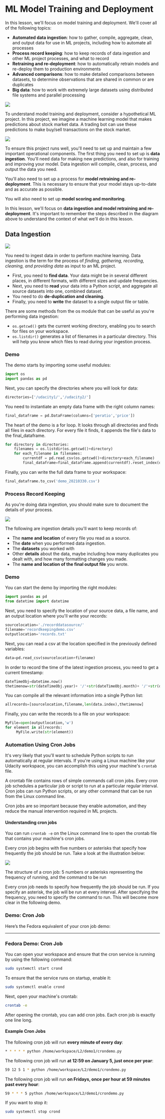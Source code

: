# ML Model Training and Deployment

In this lesson, we'll focus on model training and deployment. We'll cover all of the following topics:

- **Automated data ingestion**: how to gather, compile, aggregate, clean, and output data for use in ML projects, including how to automate all processes
- **Process record keeping**: how to keep records of data ingestion and other ML project processes, and what to record
- **Retraining and re-deployment**: how to automatically retrain models and re-deploy them to production environments
- **Advanced comparisons**: how to make detailed comparisons between datasets, to determine observations that are shared in common or are duplicates
- **Big data**: how to work with extremely large datasets using distributed file systems and parallel processing

![](figures/outline.png)

To understand model training and deployment, consider a hypothetical ML project. In this project, we imagine a machine learning model that makes predictions about stock market data. A trading bot can use these predictions to make buy/sell transactions on the stock market.

![](figures/trading-bot.png)

To ensure this project runs well, you'll need to set up and maintain a few important operational components. The first thing you need to set up is **data ingestion**. You'll need data for making new predictions, and also for training and improving your model. Data ingestion will compile, clean, process, and output the data you need.

You'll also need to set up a process for **model retraining and re-deployment**. This is necessary to ensure that your model stays up-to-date and as accurate as possible.

You will also need to set up **model scoring and monitoring**.

In this lesson, we'll focus on **data ingestion and model retraining and re-deployment**. It's important to remember the steps described in the diagram above to understand the context of what we'll do in this lesson.

## Data Ingestion

![](figures/data-ingestion-sources.png)

You need to ingest data in order to perform machine learning. Data ingestion is the term for the process of _finding, gathering, recording, cleaning, and providing data_ as input to an ML project.

- First, you need to **find data**. Your data might be in several different places, in different formats, with different sizes and update frequencies.
- Next, you need to **read** your data into a Python script, and aggregate all source datasets into one, combined dataset.
- You need to do **de-duplication and cleaning**.
- Finally, you need to **write** the dataset to a single output file or table.

There are some methods from the os module that can be useful as you're performing data ingestion:

- `os.getcwd()` gets the current working directory, enabling you to search for files on your workspace.
- `os.listdir()` generates a list of filenames in a particular directory. This will help you know which files to read during your ingestion process.

### Demo

The demo starts by importing some useful modules:

```py
import os
import pandas as pd
```

Next, you can specify the directories where you will look for data:

```py
directories=['/udacity1/','/udacity2/']
```

You need to instantiate an empty data frame with the right column names:

```py
final_dataframe = pd.DataFrame(columns=['peratio','price'])
```

The heart of the demo is a for loop. It looks through all directories and finds all files in each directory. For every file it finds, it appends the file's data to the final_dataframe.

```py
for directory in directories:
    filenames = os.listdir(os.getcwd()+directory)
    for each_filename in filenames:
        currentdf = pd.read_csv(os.getcwd()+directory+each_filename)
        final_dataframe=final_dataframe.append(currentdf).reset_index(drop=True)
```
Finally, you can write the full data frame to your workspace:

```py
final_dataframe.to_csv('demo_20210330.csv')
```


### Process Record Keeping

As you're doing data ingestion, you should make sure to document the details of your process. 

![](figures/what-report-keep.png)

The following are ingestion details you'll want to keep records of:

- The **name and location** of every file you read as a source.
- The **date** when you performed data ingestion.
- The **datasets** you worked with
- Other **details** about the data, maybe including how many duplicates you dealt with, and how many formatting changes you made.
- The **name and location of the final output file** you wrote.

### Demo

You can start the demo by importing the right modules:

```py
import pandas as pd
from datetime import datetime
```

Next, you need to specify the location of your source data, a file name, and an output location where you'll write your records:

```py
sourcelocation='./recorddatasource/'
filename='recordkeepingdemo.csv'
outputlocation='records.txt'
```

Next, you can read a csv at the location specified in the previously defined variables:

```py
data=pd.read_csv(sourcelocation+filename)
```

In order to record the time of the latest ingestion process, you need to get a current timestamp:

```py
dateTimeObj=datetime.now()
thetimenow=str(dateTimeObj.year)+ '/'+str(dateTimeObj.month)+ '/'+str(dateTimeObj.day)

```

You can compile all the relevant information into a single Python list:

```py
allrecords=[sourcelocation,filename,len(data.index),thetimenow]
```

Finally, you can write the records to a file on your workspace:

```py
MyFile=open(outputlocation,'w')
for element in allrecords:
     MyFile.write(str(element))
```

### Automation Using Cron Jobs

It's very likely that you'll want to schedule Python scripts to run automatically at regular intervals. If you're using a Linux machine like your Udacity workspace, you can accomplish this using your machine's `crontab` file.

A crontab file contains rows of simple commands call cron jobs. Every cron job schedules a particular job or script to run at a particular regular interval. Cron jobs can run Python scripts, or any other command that can be run from the Linux command line.

Cron jobs are so important because they enable automation, and they reduce the manual intervention required in ML projects.

#### Understanding cron jobs
You can run `crontab -e` on the Linux command line to open the crontab file that contains your machine's cron jobs.

Every cron job begins with five numbers or asterisks that specify how frequently the job should be run. Take a look at the illustration below:

![](figures/cron.png)

The structure of a cron job: 5 numbers or asterisks representing the frequency of running, and the command to be run

Every cron job needs to specify how frequently the job should be run. If you specify an asterisk, the job will be run at every interval. After specifying the frequency, you need to specify the command to run. This will become more clear in the following demo.

### Demo: Cron Job

Here’s the Fedora equivalent of your cron job demo:

---

### **Fedora Demo: Cron Job**
You can open your workspace and ensure that the cron service is running by using the following command:

```sh
sudo systemctl start crond
```

To ensure that the service runs on startup, enable it:

```sh
sudo systemctl enable crond
```

Next, open your machine's crontab:

```sh
crontab -e
```

After opening the crontab, you can add cron jobs. Each cron job is exactly one line long.

#### **Example Cron Jobs**

The following cron job will run **every minute of every day**:

```sh
* * * * * python /home/workspace/L2/demo1/crondemo.py
```

The following cron job will run **at 12:59 on January 5, just once per year**:

```sh
59 12 5 1 * python /home/workspace/L2/demo1/crondemo.py
```

The following cron job will run **on Fridays, once per hour at 59 minutes past every hour**:

```sh
59 * * * 5 python /home/workspace/L2/demo1/crondemo.py
```

If you want to stop it:

```sh
sudo systemctl stop crond
```